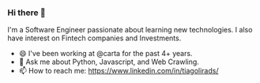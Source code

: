 ### Hi there 👋

I'm a Software Engineer passionate about learning new technologies. I also have interest on Fintech companies and Investments.

- 😄 I've been working at @carta for the past 4+ years.
- 💬 Ask me about Python, Javascript, and Web Crawling.
- 📫 How to reach me: https://www.linkedin.com/in/tiagolirads/
